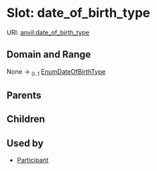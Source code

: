 
# Slot: date_of_birth_type



URI: [anvil:date_of_birth_type](https://anvilproject.org/acr-harmonized-data-model/date_of_birth_type)


## Domain and Range

None &#8594;  <sub>0..1</sub> [EnumDateOfBirthType](EnumDateOfBirthType.md)

## Parents


## Children


## Used by

 * [Participant](Participant.md)

